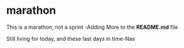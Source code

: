 # marathon
This is a marathon, not a sprint
-Adding More to the **README.md** file

<quote>Still living for today, and these last days in time-Nas